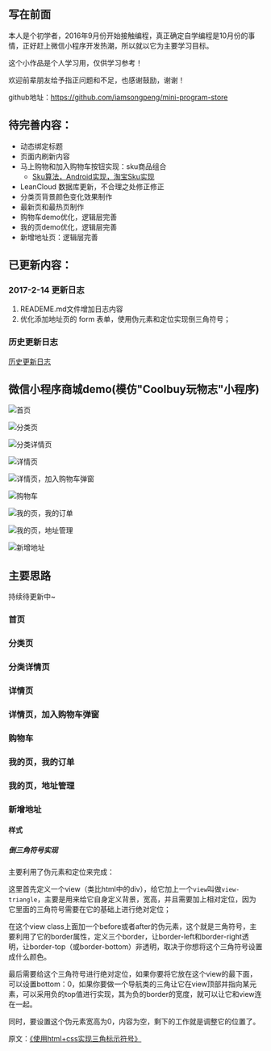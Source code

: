 ## 写在前面

本人是个初学者，2016年9月份开始接触编程，真正确定自学编程是10月份的事情，正好赶上微信小程序开发热潮，所以就以它为主要学习目标。

这个小作品是个人学习用，仅供学习参考！

欢迎前辈朋友给予指正问题和不足，也感谢鼓励，谢谢！

github地址：https://github.com/iamsongpeng/mini-program-store

## 待完善内容：

* 动态绑定标题
* 页面内刷新内容
* 马上购物和加入购物车按钮实现：sku商品组合
    * [Sku算法，Android实现，淘宝Sku实现](https://github.com/DesignPCode/Sku)
* LeanCloud 数据库更新，不合理之处修正修正
* 分类页背景颜色变化效果制作
* 最新页和最热页制作
* 购物车demo优化，逻辑层完善
* 我的页demo优化，逻辑层完善
* 新增地址页：逻辑层完善

## 已更新内容：

### 2017-2-14 更新日志

1. READEME.md文件增加日志内容
2. 优化添加地址页的 form 表单，使用伪元素和定位实现倒三角符号；

### 历史更新日志

[历史更新日志]()

## 微信小程序商城demo(模仿"Coolbuy玩物志"小程序)

![首页](http://odhng6tv1.bkt.clouddn.com/mini-program-store-index.png)

![分类页](http://odhng6tv1.bkt.clouddn.com/mini-program-store-classify.png)

![分类详情页](http://odhng6tv1.bkt.clouddn.com/mini-program-store-classifydetail.png)

![详情页](http://odhng6tv1.bkt.clouddn.com/mini-program-store-detail.png)

![详情页，加入购物车弹窗](http://odhng6tv1.bkt.clouddn.com/mini-program-store-to-cart.png)

![购物车](http://odhng6tv1.bkt.clouddn.com/mini-program-store-cart.png)

![我的页，我的订单](http://odhng6tv1.bkt.clouddn.com/mini-program-store-order.png)

![我的页，地址管理](http://odhng6tv1.bkt.clouddn.com/mini-program-store-address.png)

![新增地址](http://odhng6tv1.bkt.clouddn.com/mini-program-store-add-address01.png)

## 主要思路

持续待更新中~

### 首页
### 分类页
### 分类详情页
### 详情页
### 详情页，加入购物车弹窗
### 购物车
### 我的页，我的订单
### 我的页，地址管理

### 新增地址

#### 样式

##### 倒三角符号实现

主要利用了伪元素和定位来完成：

这里首先定义一个view（类比html中的div），给它加上一个`view`叫做`view-triangle`，主要是用来给它自身定义背景，宽高，并且需要加上相对定位，因为它里面的三角符号需要在它的基础上进行绝对定位；

在这个view class上面加一个before或者after的伪元素，这个就是三角符号，主要利用了它的border属性，定义三个border，让border-left和border-right透明，让border-top（或border-bottom）非透明，取决于你想将这个三角符号设置成什么颜色。

最后需要给这个三角符号进行绝对定位，如果你要将它放在这个view的最下面，可以设置bottom：0，如果你要做一个导航类的三角让它在view顶部并指向某元素，可以采用负的top值进行实现，其为负的border的宽度，就可以让它和view连在一起。

同时，要设置这个伪元素宽高为0，内容为空，剩下的工作就是调整它的位置了。

原文：[《使用html+css实现三角标示符号》](http://www.cnblogs.com/myzhibie/p/4103710.html)
